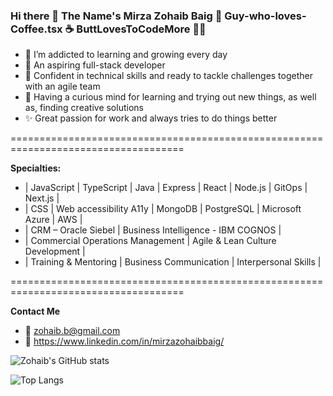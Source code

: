 ###  Hi there 👋 The Name's Mirza Zohaib Baig 🧔 Guy-who-loves-Coffee.tsx ☕ ButtLovesToCodeMore 👨‍💻

 
- 🌱 I’m addicted to learning and growing every day
- 🚀 An aspiring full-stack developer
- 💪 Confident in technical skills and ready to tackle challenges together with an agile team
- 🧠 Having a curious mind for learning and trying out new things, as well as, finding creative solutions
- ✨ Great passion for work and always tries to do things better

====================================================================================

 **Specialties:**
  - | JavaScript | TypeScript | Java | Express | React | Node.js | GitOps | Next.js | 
  - | CSS | Web accessibility A11y | MongoDB | PostgreSQL | Microsoft Azure | AWS |
  - | CRM – Oracle Siebel |  Business Intelligence - IBM COGNOS |
  - | Commercial Operations Management | Agile & Lean Culture Development | 
  - | Training & Mentoring | Business Communication |  Interpersonal Skills |

====================================================================================

**Contact Me**
- 📧 zohaib.b@gmail.com
- 🏢 https://www.linkedin.com/in/mirzazohaibbaig/

![Zohaib's GitHub stats](https://github-readme-stats.vercel.app/api?username=mirzazohaib)

![Top Langs](https://github-readme-stats.vercel.app/api/top-langs/?username=mirzazohaib)
